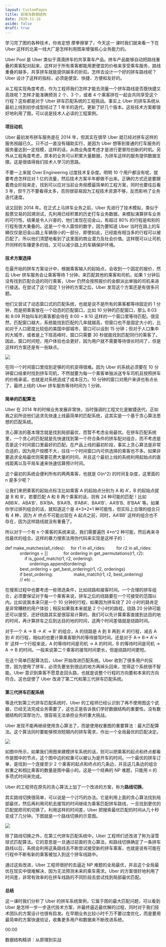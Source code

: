 ```yaml
---
layout: CustomPages
title: 前端与数据结构
date: 2020-11-16
aside: false
draft: true
---
```


学习完了图的各种技术，你肯定想 摩拳擦掌了，今天这一 课时我们就来看一下在 Uber 这样的北美一线大厂是怎样利用图来增强核心业务能力的。

Uber Pool 是 Uber 类似于滴滴拼车的共享乘车产品。拼车产品能够自动把路线重叠的乘客配对起来，这样对于所有乘客都能用更便宜的价格来享受乘车服务，路线重叠的越多，共享拼车就能提供越多的折扣。怎样去设计一个好的拼车路线呢？Uber 设计了这样的指标，必须是便宜、快捷、方便和友好的。

从工程实现角度考虑，作为工程师我们怎样才能去测量一个拼车路线是否既快捷又高效呢？怎样才能准确预测 2 个、3 个，或者 4 个乘客拼在一起会共同享受这个行程？这些都是对于 Uber 拼车匹配系统的工程挑战。事实上 Uber 的拼车系统从最初上线到初步成型经过了 1 年半的迭代，更新了好几个版本。这些技术方案都很好地利用了图，可以说是技术人必读的工程案例。

###

**项目动机**

Uber 最初发布拼车服务是在 2014 年，但其实在很早 Uber 就已经对拼车这样的服务觊觎已久。只不过一直没有辅助实行，是因为 Uber 想等到普通的打车服务的服务量达到一定规模，这样的话，从商业角度考虑才是进行更冒险创新的时机。另外从工程角度考虑，原本的业务可以积累大量数据，为拼车这样的服务提供数据支撑。这是很值得我们技术人学习的思路。

不要一上来就 Over Engineering 过度技术复杂度。明明 10 个用户都没有呢，就要考虑怎样应对 1 亿的流量，然后技术方案半年都做不出来。正确的方式还是要跟着商业阶段来走，找到可以应对当前业务规模最简单的工程方案，同时也要往后看 3 年，但千万不要看得太多，否则很容易因为工程技术资源不够，反而影响了业务迭代速度。

话又回到 2014 年。在正式上马拼车业务之前，Uber 先进行了技术模拟，类似于股票交易的回溯测试，先利用已经积累的历史打车业务数据，来模拟演算拼车业务的可行性。结果是令人兴奋的，他们发现在旧金山，有超过 80% 的行程是和别的行程有很大重叠的。这是一个令人震惊的数字，因为要知道 Uber 当时在路上的车辆仅仅是旧金山路上车辆很小的一部分，即使如此，已经能有相当多的行程可以被匹配了。所以他们清楚地看到了这里面的商业潜力及社会价值。这样既可以让司机开同样的车赚更多的钱，又可以减少路上的车辆保护环境。

###

**技术方案选择**

在最开始的拼车方案设计中，根据乘客输入的起始点，会收到一个固定的报价，然后 Uber 拼车服务会让乘客等待 1 分钟，来匹配其他的乘客和司机，如果 1 分钟后没有找到匹配合适的同行乘客，Uber 仍然会按照报价的金额派出单独的司机来进行接送。在尝试了这个固定 1 分钟的方案之后，Uber 发现这个方案还是有很多问题。

他们又尝试了动态窗口式的匹配系统，也就是说不是所有的乘客都等待固定的 1 分钟，而是把乘客放在一个动态的匹配窗口，比如 10 分钟的匹配窗口，那么 8:03 和 8:09 开始叫车的乘客都会待在 8:00 ~ 8:10 这样的一个窗口里等待匹配。很显然，匹配窗口越大，系统能找到匹配的几率就越高，但窗口也不是固定大小的，比如对于人口密度比较低的美国中部城市，窗口可以设到 15 分钟；但对于人口集中的大城市，或者是上下班高峰时，窗口只需要 30 秒就能找到匹配同行的乘客了。因此，窗口时间短，用户体验也会更好，因为用户就不需要等待很长时间了，但是这样的方案还是有一些缺点。

![](https://s0.lgstatic.com/i/image3/M01/69/E9/Cgq2xl5TsWOAcaMOAAAeX1n0fKE082.png)

在同一个时间窗口里找到足够的司机变得很难。因为 Uber 的系统必须要在 10 分钟窗口结束时找到拼车司机，不然就要为每一个乘客单独派送专车司机且按照拼车的价格承诺，也就是对系统造成了成本压力。10 分钟的窗口对用户来讲也有点长了，最终上线的 Uber 拼车服务等待时间为 1 分钟。

###

**简单的匹配算法**

Uber 在 2014 年的时候业务发展非常快，当时强调的工程文化是敏捷迭代。正如我之前所说他们追求先快速上线最简单的匹配系统，这其实是一个基于贪心算法思想的匹配系统。

贪心算法的基本理念就是找到局部最优，而暂不考虑全局最优。在拼车匹配系统里，一个贪心的匹配就是先快速找到第一个符合条件的拼车配对组合，而不考虑是否是这个时间窗口里最好的匹配。在产品上线的最初阶段，事实上贪心算法是非常合适的，因为用户规模不大，往往一个时间窗口内可供选择的乘客也不多。如果非要追求全局最优则需要花费大量的时间，并且这个最初上线的系统利用起始点的直线距离以及平局车速来快速估算预计时间。

这个最初的系统会便利所有的两两乘客，也就是 O(n^2) 的时间复杂度，这里面的 n 是多少呢？

让我们来把乘客的起始点标注比如乘客 A 的起始点分别为 A 和 A’，B 的起始点就是 B 和 B’。若要匹配 A 和 B 两个乘客的话，则有 24 种可能的匹配！比如 ABB’A’、ABA’B’、B’A’BA、B’AA’B、B’ABA’、BAA’B’、AA’B’B、B’BAA’ 等。如果你学过排列组合的话，就知道这个是 4\*3\*2\*1 种可能性，但实际上合理的组合只有 4 种，因为 A’ 终点不可能出现在 A 起点之前，同时，AA’BB’ 这样的组合也不存在，因为这样路线就没有重叠了。

所以对于一个有 n 个乘客的系统来说，我们需要遍历 4\*n^2 种可能，然后再来寻找最优的组合。这样的暴力搜索法用伪代码来实现是这样子的：

def make_matches(all_rides):
    for r1 in all_rides:
        for r2 in all_rides:
            orderings = \[\]
            for ordering in get_permutations(r1, r2):
                if is_good_match(r1, r2, ordering):
                    orderings.append(ordering)
            best_ordering = get_best_ordering(r1, r2, orderings)
            if best_ordering:
                make_match(r1, r2, best_ordering)
            // etc ...

在搜索过程中也要考虑一些筛选条件，比如绕路和接客时间。一个合理的拼车组合，必须要保证对于每一个乘客来说，拼车之后的绕路要在一个可接受的范围以内。比如说我本来只是一个 10 分钟的行程，如果因为拼车绕了 20 小时的路肯定是非常糟糕的用户体验；相反如果我本来就是 2 个小时的路程，绕路 20 分钟可能还可以接受，还好绕路其实是很容易计算的。我们可以先计算乘客直接到达目的地的时间，再计算拼车之后到达目的地的时间，这两个时间差值就是绕路时间。

对于一个 A → B → A’ → B’ 的组合，A 的绕路是 A 到 B 再到 A’ 的行程，减去 A 到 A’ 的行程，相似的也要计算乘客额外的等待接驾时间。还是对于 A→ B→ A’→ B’ 这样一个行程来说，A 的等待时间是司机 → A 的时间，B 的等待时间是司机 → A → B 的时间。一般来说第二个乘客的接驾时间更长，但是绕路时间更短。

在这个简单匹配算法后，Uber 开始改进匹配系统。Uber 收到了很多用户的反馈，因为使用了拼车，必须先要坐到很远的地方再掉头回来，觉得这个系统很不智能。Uber 意识到乘客不愿意走回头路，也就是说整个行程的方向要和本来的方向符合。这也促使了 Uber 改进了第二代和第三代拼车匹配系统。

###

**第三代拼车匹配系统**

等迭代到第三代拼车匹配系统时，Uber 的工程师已经认识到了再不使用图这个武器，已经无法完成业务需要了，这也正是告诉我们学好数据结构的重要性。没有数据结构的深厚功力，很容易无法承担业务的重大挑战。

Uber 发现不能再继续使用贪心算法了，而是使用权重图的重要算法：最大匹配算法。这个算法同时要能够预测短期内的拼车需求，作出一个全局最优的匹配决定。

![](https://s0.lgstatic.com/i/image3/M01/69/E9/CgpOIF5TsWOABMunAAAUE_-pIzY993.png)

如图中所示，如果我们用图来建模拼车系统的话，则可以把乘客的起点和终点都看作是图中的节点，这个图中边的权重可以被认为是开车的时间。一个最优的拼车订单，是找到一个连接至少 2 个乘客的起点和终点的几条边，并且这几条边的组合权重之和相比乘客的数量是图中最小的。这是一个经典的 NP 难题，只能用 n 的多项式时间来完成。

Uber 的工程师在原先的贪心算法上加了一个改进的方案，称为**路线切换**。

其实路线切换很简单，可以说是一个讨巧的办法。它是利用上面的贪心算法找到局部最优，然后再利用司机去接驾的时间继续为乘客匹配拼车路线，一旦找到更优的匹配就把司机切换了。利用这样的时间差，Uber 把搜索最优匹配的时间从几十秒变成了几分钟。下图就是一个路线切换的示意图。

![](https://s0.lgstatic.com/i/image3/M01/69/E9/Cgq2xl5TsWOAOOLVAAApUfp6KOI387.png)

除了路线切换之外，在第三代拼车匹配系统中，Uber 工程师们还改进了称为滚雪球式匹配算法。它的意思是一旦通过前面的贪心算法，和路线切换确定了一条拼车路线以后，系统会利用这条路线去不断尝试接受新的拼车乘客，也就是说有可能在行程中不断有新的乘客被加入到这个拼车线路中。

通过这些改进，Uber 工程师很好的去逼近 NP 难题的全局最优，并且这个全局最优在现实中很难解决，因为无法预测未来的乘车需求。Uber 的方案很好地利用了时间差，非常有效率的在拼车线路的不同阶段去尝试找到局部最优匹配。

###

**总结**

这一课时我们分析了 Uber 的拼车系统案例，它属于图的最大匹配问题，可以看到 Uber 是怎样一步一步迭代技术方案，并最终逼近最优解的过程，同时对于我们技术团队的方案设计也很有启发。在早期业务比较小时千万不要过度优化，而是要用最简单的方案快速验证，收集更多用户和数据来不断改进系统。

00:00

数据结构精讲：从原理到实战
